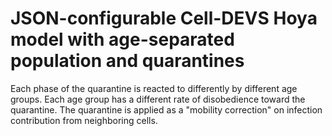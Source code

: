 # JSON-configurable Cell-DEVS Hoya model with age-separated population and quarantines
Each phase of the quarantine is reacted to differently by different age groups.
Each age group has a different rate of disobedience toward the quarantine.
The quarantine is applied as a "mobility correction" on infection contribution from neighboring cells.
